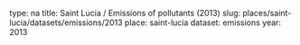 type: na
title: Saint Lucia / Emissions of pollutants (2013)
slug: places/saint-lucia/datasets/emissions/2013
place: saint-lucia
dataset: emissions
year: 2013
